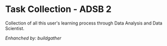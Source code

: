 # Task Collection - ADSB 2
Collection of all this user's learning process through Data Analysis and Data Scientist.

*Enhanched by: *buildgather**
